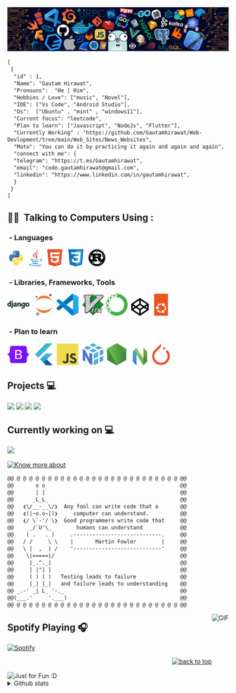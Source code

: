 
<img src="https://github.com/Gautamhirawat/Gautamhirawat/blob/main/images/Readme_header.png" >


```
[
 {
  "id" : 1,
  "Name": "Gautam Hirawat",
  "Pronouns":  "He | Him",
  "Hobbies / Love": ["music", "Novel"],
  "IDE": ["Vs Code", "Android Studio"],
  "Os":  ["Ubuntu" , "mint" , "windows11"],
  "Current focus": "leetcode",
  "Plan to learn": ["Javascript", "NodeJs", "Flutter"],
  "Currently Working" : "https://github.com/Gautamhirawat/Web-Devlopment/tree/main/Web_Sites/News_Websites",
  "Moto": "You can do it by practicing it again and again and again",
  "connect with me": {
  "telegram": "https://t.ms/Gautamhirawat",
  "email": "code.gautamhirawat@gmail.com",
  "linkedin": "https://www.linkedin.com/in/gautamhirawat",
  }
 }
]
```


## 👨‍💻 &nbsp;Talking to Computers Using :

### &nbsp;- Languages

<img src = 'https://github.com/Gautamhirawat/Gautamhirawat/blob/main/images/python-original.svg' height='40'/>&nbsp;<img src = 'https://github.com/Gautamhirawat/Gautamhirawat/blob/main/images/java-original.svg' height='40'/>&nbsp;<img src = 'https://github.com/Gautamhirawat/Gautamhirawat/blob/main/images/html5-original.svg' height='40'/>&nbsp; <img src = 'https://github.com/Gautamhirawat/Gautamhirawat/blob/main/images/css3-original.svg' width='40'/>&nbsp;
<img src = 'https://github.com/Gautamhirawat/Gautamhirawat/blob/main/images/rust-original.svg' width='40'/>&nbsp;

### &nbsp;- Libraries, Frameworks, Tools  


<img src = 'https://github.com/Gautamhirawat/Gautamhirawat/blob/main/images/django-plain-wordmark.svg' height='50'/>&nbsp;
<img src = 'https://github.com/Gautamhirawat/Gautamhirawat/blob/main/images/jupyter-original.svg' height='50'/>&nbsp;<img src = 'https://github.com/Gautamhirawat/Gautamhirawat/blob/main/images/vscode-original.svg' height='50'/>&nbsp;  <img src = 'https://github.com/Gautamhirawat/Gautamhirawat/blob/main/images/vim-original.svg' height='50'/>&nbsp;<img src = 'https://github.com/Gautamhirawat/Gautamhirawat/blob/main/images/anaconda-original.svg' height='50'/>&nbsp;
<img src="https://github.com/Gautamhirawat/Gautamhirawat/blob/main/images/codepen-original.svg" alt="Codepen" width="40" height="40"/> 
<img src="https://github.com/Gautamhirawat/Gautamhirawat/blob/main/images/ubuntu-original.svg" alt="ubuntu" width="50" height="50"/> 

### &nbsp;- Plan to learn  


<img src = 'https://github.com/Gautamhirawat/Gautamhirawat/blob/main/images/bootstrap-original.svg' height='50'/>&nbsp;
<img src = 'https://github.com/Gautamhirawat/Gautamhirawat/blob/main/images/flutter-original.svg' height='50'/>&nbsp;<img src = 'https://github.com/Gautamhirawat/Gautamhirawat/blob/main/images/javascript-original.svg' height='50'/>&nbsp;  <img src = 'https://github.com/Gautamhirawat/Gautamhirawat/blob/main/images/numpy-original.svg' height='50'/>&nbsp;<img src = 'https://github.com/Gautamhirawat/Gautamhirawat/blob/main/images/nodejs-original.svg' height='50'/>&nbsp;
<img src="https://github.com/Gautamhirawat/Gautamhirawat/blob/main/images/neovim-original.svg" alt="Neovim" width="40" height="40"/> 
<img src="https://github.com/Gautamhirawat/Gautamhirawat/blob/main/images/pytorch-original.svg" alt="pytorch" width="50" height="50"/> 




## Projects 💻

[![](https://github-readme-stats.vercel.app/api/pin/?username=Gautamhirawat&repo=LEARN_EVERY_WEEK&&bg_color=45,fc00ff,00dbde&title_color=fff&text_color=fff)](https://github.com/Gautamhirawat/LEARN_EVERY_WEEK)
[![](https://github-readme-stats.vercel.app/api/pin/?username=Gautamhirawat&repo=PYTHON-Projects&&bg_color=45,fc00ff,00dbde&title_color=fff&text_color=fff)](https://github.com/Gautamhirawat/PYTHON-Projects)
[![](https://github-readme-stats.vercel.app/api/pin/?username=Gautamhirawat&repo=JAVA-Projects&&bg_color=45,fc00ff,00dbde&title_color=fff&text_color=fff)](https://github.com/Gautamhirawat/JAVA-Projects)
[![](https://github-readme-stats.vercel.app/api/pin/?username=Gautamhirawat&repo=Web-Devlopment&&bg_color=45,fc00ff,00dbde&title_color=fff&text_color=fff)](https://github.com/Gautamhirawat/Web-Devlopment)


## Currently working on 💻
[![](https://github-readme-stats.vercel.app/api/pin/?username=Gautamhirawat&repo=Web-Devlopment&&bg_color=45,fc00ff,00dbde&title_color=fff&text_color=fff)](https://github.com/Gautamhirawat/Web-Devlopment)


<p align="left"><a href="https://github.com/Gautamhirawat/Web-Devlopment/tree/main/Web_Sites/News_Websites"><img src="https://img.shields.io/static/v1?label&message=Know+More+about&color=45,fc00ff,00dbde&style=flat&logo" alt="Know more about" /></a></p>

<!--
If done something good them show them as well:-(
[![](https://github-readme-stats.vercel.app/api/pin/?username=Gautamhirawat&repo=PYTHON-LEARN&bg_color=45,fc00ff,00dbde&title_color=fff&text_color=fff)](https://github.com/Gautamhirawat/PYTHON-LEARN)
[![](https://github-readme-stats.vercel.app/api/pin/?username=Gautamhirawat&repo=JAVA-language&bg_color=45,fc00ff,00dbde&title_color=fff&text_color=fff)](https://github.com/Gautamhirawat/JAVA-language)
[![](https://github-readme-stats.vercel.app/api/pin/?username=Gautamhirawat&repo=Cpp-LEARN&bg_color=45,fc00ff,00dbde&title_color=fff&text_color=fff)](https://github.com/Gautamhirawat/Cpp-LEARN)
 -->



```
@@ @ @ @ @ @ @ @ @ @ @ @ @ @ @ @ @ @ @ @ @ @ @ @ @ @ @ @@
@@       o o                                           @@
@@       | |                                           @@
@@      _L_L_                                          @@
@@   ❮\/__-__\/❯  Any fool can write code that a       @@
@@   ❮(|~o.o~|)❯     computer can understand.          @@
@@   ❮/ \`-'/ \❯  Good programmers write code that     @@ 
@@     _/`U'\_        humans can understand            @@                    
@@    ( .   . )     .----------------------------.     @@
@@   / /     \ \    |       Martin Fowler        |     @@
@@   \ |  ,  | /    '----------------------------'     @@
@@    \|=====|/                                        @@
@@     |_.^._|                                         @@
@@     | |"| |                                         @@
@@     ( ) ( )   Testing leads to failure              @@
@@     |_| |_|   and failure leads to understanding    @@
@@ _.-' _j L_ '-._                                     @@
@@(___.'     '.___)                                    @@
@@ @ @ @ @ @ @ @ @ @ @ @ @ @ @ @ @ @ @ @ @ @ @ @ @ @ @ @@
```




<img align="right" alt="GIF" height="170" src="https://media.giphy.com/media/J5B1Y8QZnzXXbLQIBu/giphy.gif" />


## Spotify Playing 🎧

[![Spotify](https://novatorem2-alpha.vercel.app/api/spotify)](https://open.spotify.com/user/316pkmdg4ezqid57jernjlbsqh3a)




<p align="right"><a href="#top"><img src="https://img.shields.io/static/v1?label&message=back+to+top&color=7E3ACE&style=flat&logo" alt="back to top" /></a></p>







<img align="center" src="https://private-user-images.githubusercontent.com/124828880/241546216-5d4c6038-71f3-4a6a-92ac-8b0a3325d8fe.svg?jwt=eyJhbGciOiJIUzI1NiIsInR5cCI6IkpXVCJ9.eyJpc3MiOiJnaXRodWIuY29tIiwiYXVkIjoicmF3LmdpdGh1YnVzZXJjb250ZW50LmNvbSIsImtleSI6ImtleTUiLCJleHAiOjE3MTY1NTI0MzQsIm5iZiI6MTcxNjU1MjEzNCwicGF0aCI6Ii8xMjQ4Mjg4ODAvMjQxNTQ2MjE2LTVkNGM2MDM4LTcxZjMtNGE2YS05MmFjLThiMGEzMzI1ZDhmZS5zdmc_WC1BbXotQWxnb3JpdGhtPUFXUzQtSE1BQy1TSEEyNTYmWC1BbXotQ3JlZGVudGlhbD1BS0lBVkNPRFlMU0E1M1BRSzRaQSUyRjIwMjQwNTI0JTJGdXMtZWFzdC0xJTJGczMlMkZhd3M0X3JlcXVlc3QmWC1BbXotRGF0ZT0yMDI0MDUyNFQxMjAyMTRaJlgtQW16LUV4cGlyZXM9MzAwJlgtQW16LVNpZ25hdHVyZT1jZDdiOTI0ZTg4ZGQ1N2M0ZDMzNjFhOWVjY2Y1ZGU1MmQyYzQ3OWI4OWJkZGYyM2IzZTUwZDc0ZjRhZDk2N2M2JlgtQW16LVNpZ25lZEhlYWRlcnM9aG9zdCZhY3Rvcl9pZD0wJmtleV9pZD0wJnJlcG9faWQ9MCJ9.VhjfGOLa6Khcr2LIZ3kL48c_k-eKj4caoUfY-6URVS0" alt="Just for Fun :D">




<details>
<summary>Github stats</summary>

[![Tap to Reload](https://metrics.lecoq.io/Gautamhirawat?template=classic&base.header=0&base.metadata=0&isocalendar=1&languages=1&people=1&isocalendar.duration=half-year&languages.limit=8&languages.sections=most-used&languages.colors=github&languages.threshold=0%25&languages.indepth=false&languages.recent.load=300&languages.recent.days=14&people.limit=24&people.size=28&people.types=followers%2C%20following&people.identicons=false&people.shuffle=false&config.timezone=Asia%2FCalcutta)](https://www.github.com/Gautamhirawat)[![trophy](https://github-profile-trophy.vercel.app/?username=Gautamhirawat&title=Commit,Repository,Experience)](https://github.com/ryo-ma/github-profile-trophy)

</details>





<!--
For Stats
<p align="center">
<img src="https://github-readme-streak-stats.herokuapp.com/?user=Gautamhirawat&theme=dark&hide_border=true" />
</p>

<p align="center">
    <img src="https://github-readme-stats.vercel.app/api/top-langs/?username=Gautamhirawat&theme=dark&hide_border=true&include_all_commits=true&count_private=true&layout=compact" />
</p>

For trophies 
[![trophy](https://github-profile-trophy.vercel.app/?username=Gautamhirawat&title=Commit,Repository,Experience)](https://github.com/ryo-ma/github-profile-trophy)
For Visit Count 
[![](https://visitcount.itsvg.in/api?id=Gautamhirawat&label=Profile%20Views&color=12&icon=1&pretty=false)](https://visitcount.itsvg.in)



-->



